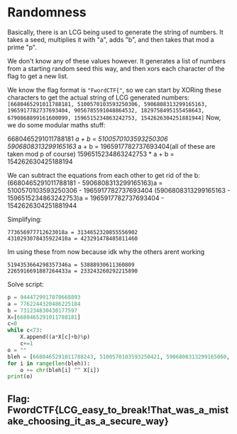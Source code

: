 # Randomness

Basically, there is an LCG being used to generate the string of numbers. It takes a seed, multiplies it with "a", adds "b", and then takes that mod a prime "p".

We don't know any of these values however. It generates a list of numbers from a starting random seed this way, and then xors each character of the flag to get a new list.

We know the flag format is `"FwordCTF{"`, so we can start by XORing these characters to get the actual string of LCG generated numbers: `[6680465291011788181, 5100570103593250306, 5906808313299165163, 1965917782737693404, 9056785591048864532, 1829758495155458643, 6790868899161600099, 1596515234863242753, 1542626304251881944]` Now, we do some modular maths stuff:

6680465291011788181  _a + b = 5100570103593250306 5906808313299165163_  a + b = 1965917782737693404\(all of these are taken mod p of course\) 1596515234863242753 \* a + b = 154262630425188194

We can subtract the equations from each other to get rid of the b: \(6680465291011788181 - 5906808313299165163\)a = 5100570103593250306 - 1965917782737693404 \(5906808313299165163 - 1596515234863242753\)a = 1965917782737693404 - 1542626304251881944

Simplifying:

```text
773656977712623018a = 3134652320855556902
4310293078435922410a = 423291478485811460
```

Im using these from now because idk why the others arent working

```text
5194353664298357346a = 53888930611360809
2265916691887264433a = 233243260292215890
```

Solve script:

```python
p = 9444729917070668893
a = 7762244320486225184
b = 731234830430177597
X=[6680465291011788181]
c=0
while c<73:
    X.append((a*X[c]+b)%p)
    c+=1
o = ""
bleh = [6680465291011788243, 5100570103593250421, 5906808313299165060, 1965917782737693358, 9056785591048864624, 1829758495155458576, 6790868899161600055, 1596515234863242823, 1542626304251881891, 8104506805098882719, 1007224930233032567, 3734079115803760073, 7849173324645439452, 8732100672289854567, 5175836768003400781, 1424151033239111460, 1199105222454059911, 1664215650827157105, 9008386209424299800, 484211781780518254, 2512932525834758909, 270126439443651096, 3183206577049996011, 3279047721488346724, 3454276445316959481, 2818682432513461896, 1198230090827197024, 6998819122186572678, 9203565046169681246, 2238598386754583423, 467098371562174956, 5653529053698720276, 2015452976526330232, 2551998512666399199, 7069788985925185031, 5960242873564733830, 8674335448210427234, 8831855692621741517, 6943582577462564728, 2159276184039111694, 8688468346396385461, 440650407436900405, 6995840816131325250, 4637034747767556143, 3074066864500201630, 3089580429060692934, 2636919931902761401, 5048459994558771200, 6575450200614822046, 666932631675155892, 3355067815387388102, 3494943856508019168, 3208598838604422062, 1651654978658074504, 1031697828323732832, 3522460087077276636, 6871524519121580258, 6523448658792083486, 127306226106122213, 147467006327822722, 3241736541061054362, 8781435214433157730, 7267936298215752831, 3411059229428517472, 6597995245035183751, 1256684894889830824, 6272257692365676430, 303437276610446361, 8730871523914292433, 6472487383860532571, 5022165523149187811, 4462701447753878703, 1590013093628585660, 4874224067795612706]
for i in range(len(bleh)):
    o += chr(bleh[i] ^^ X[i])
print(o)
```

## Flag: FwordCTF{LCG\_easy\_to\_break!That\_was\_a\_mistake\_choosing\_it\_as\_a\_secure\_way}

